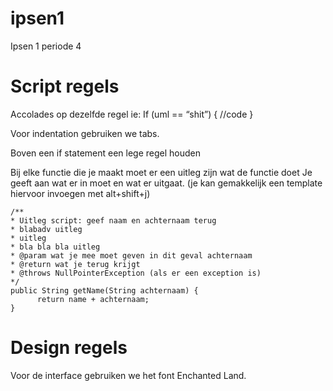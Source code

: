 # ipsen1
Ipsen 1 periode 4

# Script regels
Accolades op dezelfde regel ie:
If (uml == “shit”) {
//code
}

Voor indentation gebruiken we tabs.

Boven een if statement een lege regel houden

Bij elke functie die je maakt moet er een uitleg zijn wat de functie doet
Je geeft aan wat er in moet en wat er uitgaat. (je kan gemakkelijk een template hiervoor invoegen met alt+shift+j)

```
/**
* Uitleg script: geef naam en achternaam terug
* blabadv uitleg
* uitleg
* bla bla bla uitleg
* @param wat je mee moet geven in dit geval achternaam
* @return wat je terug krijgt
* @throws NullPointerException (als er een exception is)
*/
public String getName(String achternaam) {
      return name + achternaam;
}
```

# Design regels
Voor de interface gebruiken we het font Enchanted Land.


